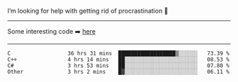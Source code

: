 I’m looking for help with getting rid of procrastination 🤔

-----

Some interesting code :arrow_right: [here](https://github.com/zhen8838/playground)

-----

<!--START_SECTION:waka-->

```text
C                  36 hrs 31 mins  ██████████████████▒░░░░░░   73.39 %
C++                4 hrs 14 mins   ██░░░░░░░░░░░░░░░░░░░░░░░   08.53 %
C#                 3 hrs 53 mins   ██░░░░░░░░░░░░░░░░░░░░░░░   07.80 %
Other              3 hrs 2 mins    █▓░░░░░░░░░░░░░░░░░░░░░░░   06.11 %
```

<!--END_SECTION:waka-->

<!--
**zhen8838/zhen8838** is a ✨ _special_ ✨ repository because its `README.md` (this file) appears on your GitHub profile.

Here are some ideas to get you started:

- 🔭 I’m currently working on ...
- 🌱 I’m currently learning ...
- 👯 I’m looking to collaborate on ...
 ...
- 💬 Ask me about ...
- 📫 How to reach me: ...
- 😄 Pronouns: ...
- ⚡ Fun fact: ...
-->
